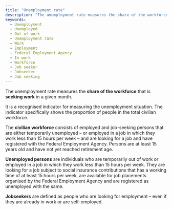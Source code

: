 ```yaml
---
title: "Unemployment rate"
description: "The unemployment rate measures the share of the workforce that is seeking work in a given month."
keywords:
  - Unemployment
  - Unemployed
  - Out of work
  - Unemployment rate
  - Work
  - Employment
  - Federal Employment Agency
  - In work
  - Workforce
  - Job seeker
  - Jobseeker
  - Job seeking
---
```


<!-- Prologue start -->

The unemployment rate measures the **share of the workforce** that is **seeking work** in a given month. 

It is a recognised indicator for measuring the unemployment situation. The indicator specifically shows the proportion of people in the total civilian workforce. 

The **civilian workforce** consists of employed and job-seeking persons that are either temporarily unemployed – or employed in a job in which they work less than 15 hours per week – and are looking for a job and have registered with the Federal Employment Agency. Persons are at least 15 years old and have not yet reached retirement age. 

**Unemployed persons** are individuals who are temporarily out of work or employed in a job in which they work less than 15 hours per week. They are looking for a job subject to social insurance contributions that has a working time of at least 15 hours per week, are available for job placements organised by the Federal Employment Agency and are registered as unemployed with the same. 

**Jobseekers** are defined as people who are looking for employment – even if they are already in work or are self-employed.

<!-- Prologue end -->

<!--ChartList-->
